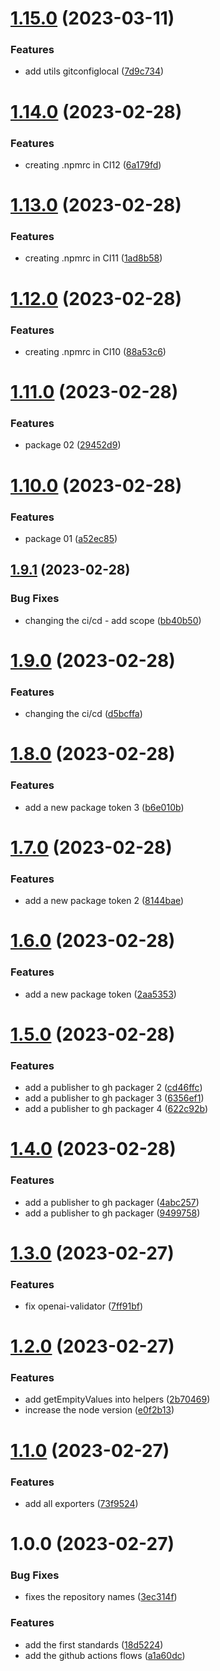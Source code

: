 # [1.15.0](https://github.com/whitebeardit/whitebeard-standards/compare/v1.14.0...v1.15.0) (2023-03-11)


### Features

* add utils gitconfiglocal ([7d9c734](https://github.com/whitebeardit/whitebeard-standards/commit/7d9c734139aa3b6ae15e9f8b0b20e464adc77335))

# [1.14.0](https://github.com/whitebeardit/whitebeard-standards/compare/v1.13.0...v1.14.0) (2023-02-28)


### Features

* creating .npmrc in CI12 ([6a179fd](https://github.com/whitebeardit/whitebeard-standards/commit/6a179fd7b4f9cccb9b22a51e6cbc4c6544037098))

# [1.13.0](https://github.com/whitebeardit/whitebeard-standards/compare/v1.12.0...v1.13.0) (2023-02-28)


### Features

* creating .npmrc in CI11 ([1ad8b58](https://github.com/whitebeardit/whitebeard-standards/commit/1ad8b58cc64a021f413fcd20d7670c854e668a85))

# [1.12.0](https://github.com/whitebeardit/whitebeard-standards/compare/v1.11.0...v1.12.0) (2023-02-28)


### Features

* creating .npmrc in CI10 ([88a53c6](https://github.com/whitebeardit/whitebeard-standards/commit/88a53c6870c98b39cbf730532f82018de881a25c))

# [1.11.0](https://github.com/whitebeardit/whitebeard-standards/compare/v1.10.0...v1.11.0) (2023-02-28)


### Features

* package 02 ([29452d9](https://github.com/whitebeardit/whitebeard-standards/commit/29452d9298b64d88480a926e4e8c5168b4f8f87c))

# [1.10.0](https://github.com/whitebeardit/whitebeard-standards/compare/v1.9.1...v1.10.0) (2023-02-28)


### Features

* package 01 ([a52ec85](https://github.com/whitebeardit/whitebeard-standards/commit/a52ec850daabc0e2a48d0c85ac008840c532776c))

## [1.9.1](https://github.com/whitebeardit/whitebeard-standards/compare/v1.9.0...v1.9.1) (2023-02-28)


### Bug Fixes

* changing the ci/cd - add scope ([bb40b50](https://github.com/whitebeardit/whitebeard-standards/commit/bb40b5092ba5217c1e24141aae208476aa1f64b8))

# [1.9.0](https://github.com/whitebeardit/whitebeard-standards/compare/v1.8.0...v1.9.0) (2023-02-28)


### Features

* changing the ci/cd ([d5bcffa](https://github.com/whitebeardit/whitebeard-standards/commit/d5bcffaf0d924c13946383725f0dee4e4f1b11d2))

# [1.8.0](https://github.com/whitebeardit/whitebeard-standards/compare/v1.7.0...v1.8.0) (2023-02-28)


### Features

* add a new package token 3 ([b6e010b](https://github.com/whitebeardit/whitebeard-standards/commit/b6e010b7e66ce5df99faf425b0c042b35bea56d9))

# [1.7.0](https://github.com/whitebeardit/whitebeard-standards/compare/v1.6.0...v1.7.0) (2023-02-28)


### Features

* add a new package token 2 ([8144bae](https://github.com/whitebeardit/whitebeard-standards/commit/8144bae451b941c24af631fe498022a631df555d))

# [1.6.0](https://github.com/whitebeardit/whitebeard-standards/compare/v1.5.0...v1.6.0) (2023-02-28)


### Features

* add a new package token ([2aa5353](https://github.com/whitebeardit/whitebeard-standards/commit/2aa5353f719afc0e83cce8f5b9b83f66fee87690))

# [1.5.0](https://github.com/whitebeardit/whitebeard-standards/compare/v1.4.0...v1.5.0) (2023-02-28)


### Features

* add a publisher to gh packager 2 ([cd46ffc](https://github.com/whitebeardit/whitebeard-standards/commit/cd46ffcee92908ee13ed1ec3ef80e843daa7b958))
* add a publisher to gh packager 3 ([6356ef1](https://github.com/whitebeardit/whitebeard-standards/commit/6356ef1b67fbdc0a26b9368f6057ea5f8effbac4))
* add a publisher to gh packager 4 ([622c92b](https://github.com/whitebeardit/whitebeard-standards/commit/622c92b3a9fa48d290384b3468aa473be97c55f9))

# [1.4.0](https://github.com/whitebeardit/whitebeard-standards/compare/v1.3.0...v1.4.0) (2023-02-28)


### Features

* add a publisher to gh packager ([4abc257](https://github.com/whitebeardit/whitebeard-standards/commit/4abc2572be9a6fdc2adb2c202c08ed45d465864a))
* add a publisher to gh packager ([9499758](https://github.com/whitebeardit/whitebeard-standards/commit/9499758357f0c35ef6a3422d0600b68ed6582e75))

# [1.3.0](https://github.com/whitebeardit/whitebeard-standards/compare/v1.2.0...v1.3.0) (2023-02-27)


### Features

* fix openai-validator ([7ff91bf](https://github.com/whitebeardit/whitebeard-standards/commit/7ff91bf1b61dedee33f99cfdff6f408cac3e6d86))

# [1.2.0](https://github.com/whitebeardit/whitebeard-standards/compare/v1.1.0...v1.2.0) (2023-02-27)


### Features

* add getEmpityValues into helpers ([2b70469](https://github.com/whitebeardit/whitebeard-standards/commit/2b704696bd3cf17c75fc1c2d221f42038b0ca37e))
* increase the node version ([e0f2b13](https://github.com/whitebeardit/whitebeard-standards/commit/e0f2b13c00ccafe5169ea6595a722aa3ee62d95b))

# [1.1.0](https://github.com/whitebeardit/whitebeard-standards/compare/v1.0.0...v1.1.0) (2023-02-27)


### Features

* add all exporters ([73f9524](https://github.com/whitebeardit/whitebeard-standards/commit/73f952477d7e8b2540de79ea7b81aa1c11a158da))

# 1.0.0 (2023-02-27)


### Bug Fixes

* fixes the repository names ([3ec314f](https://github.com/whitebeardit/whitebeard-standards/commit/3ec314fde0d59a38b131f7e383fc1034fc9c7bb1))


### Features

* add the first standards ([18d5224](https://github.com/whitebeardit/whitebeard-standards/commit/18d52246436cff761814b72d53f6588e6361afb1))
* add the github actions flows ([a1a60dc](https://github.com/whitebeardit/whitebeard-standards/commit/a1a60dc5e665fe15f3a4e2cd73e747e317b15bb3))
